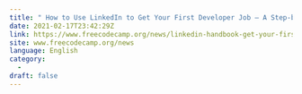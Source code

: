 ```yaml
---
title: " How to Use LinkedIn to Get Your First Developer Job – A Step-by-Step Guide "
date: 2021-02-17T23:42:29Z
link: https://www.freecodecamp.org/news/linkedin-handbook-get-your-first-dev-job/?utm_medium=RSS&utm_source=news.12bit.vn
site: www.freecodecamp.org/news
language: English
category:
  -   
draft: false
---
```

